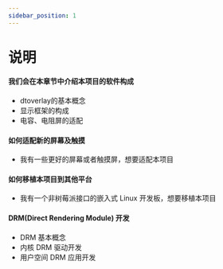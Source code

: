 ```yaml
---
sidebar_position: 1
---
```


# 说明

#### 我们会在本章节中介绍本项目的软件构成

- dtoverlay的基本概念
- 显示框架的构成
- 电容、电阻屏的适配

#### 如何适配新的屏幕及触摸

- 我有一些更好的屏幕或者触摸屏，想要适配本项目

#### 如何移植本项目到其他平台

- 我有一个非树莓派接口的嵌入式 Linux 开发板，想要移植本项目

#### DRM(Direct Rendering Module) 开发

- DRM 基本概念
- 内核 DRM 驱动开发
- 用户空间 DRM 应用开发